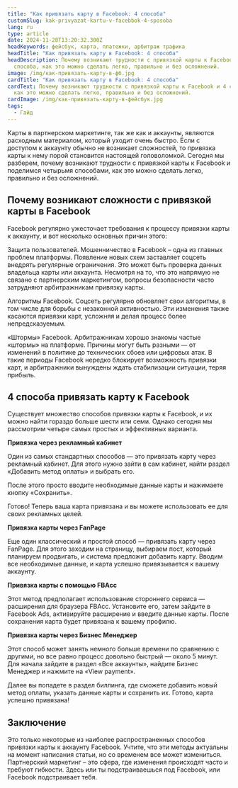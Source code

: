 ```yaml
---
title: "Как привязать карту в Facebook: 4 способа"
customSlug: kak-privyazat-kartu-v-facebbok-4-sposoba
lang: ru
type: article
date: 2024-11-28T13:20:32.300Z
headKeywords: фейсбук, карта, платежки, арбитраж трафика
headTitle: "Как привязать карту в Facebook: 4 способа"
headDescription: Почему возникают трудности с привязкой карты к Facebook и 4
  способа, как это можно сделать легко, правильно и без осложнений.
image: /img/как-привязать-карту-в-фб.jpg
cardTitle: "Как привязать карту в Facebook: 4 способа"
cardText: Почему возникают трудности с привязкой карты к Facebook и 4 способа,
  как это можно сделать легко, правильно и без осложнений.
cardImage: /img/как-привязать-карту-в-фейсбук.jpg
tags:
  - Гайд
---
```

Карты в партнерском маркетинге, так же как и аккаунты, являются расходным материалом, который уходит очень быстро. Если с доступом к аккаунту обычно не возникает сложностей, то привязка карты к нему порой становится настоящей головоломкой. Сегодня мы разберем, почему возникают трудности с привязкой карты к Facebook и поделимся четырьмя способами, как это можно сделать легко, правильно и без осложнений.

## Почему возникают сложности с привязкой карты в Facebook

Facebook регулярно ужесточает требования к процессу привязки карты к аккаунту, и вот несколько основных причин этого:

Защита пользователей. Мошенничество в Facebook – одна из главных проблем платформы. Появление новых схем заставляет соцсеть внедрять регулярные ограничения. Это может быть проверка данных владельца карты или аккаунта. Несмотря на то, что это напрямую не связано с партнерским маркетингом, вопросы безопасности часто затрудняют арбитражникам привязку карты.

Алгоритмы Facebook. Соцсеть регулярно обновляет свои алгоритмы, в том числе для борьбы с незаконной активностью. Эти изменения также касаются привязки карт, усложняя и делая процесс более непредсказуемым.

«Штормы» Facebook. Арбитражникам хорошо знакомы частые «штормы» на платформе. Причины могут быть разными — от изменений в политике до технических сбоев или цифровых атак. В такие периоды Facebook нередко блокирует возможность привязки карт, и арбитражники вынуждены ждать стабилизации ситуации, теряя прибыль.

## 4 способа привязать карту к Facebook

Существует множество способов привязки карты к Facebook, и их можно найти гораздо больше шести или семи. Однако сегодня мы рассмотрим четыре самых простых и эффективных варианта.

**Привязка через рекламный кабинет**

Один из самых стандартных способов — это привязать карту через рекламный кабинет. Для этого нужно зайти в сам кабинет, найти раздел «Добавить метод оплаты» и выбрать его.

После этого просто вводите необходимые данные карты и нажимаете кнопку «Сохранить».

Готово! Теперь ваша карта привязана и вы можете использовать ее для своих рекламных целей.

**Привязка карты через FanPage**

Еще один классический и простой способ — привязать карту через FanPage. Для этого заходим на страницу, выбираем пост, который планируем продвигать, и система предложит добавить карту. Вводим все необходимые данные, и карта успешно привязывается к вашему аккаунту.

**Привязка карты с помощью FBAcc**

Этот метод предполагает использование стороннего сервиса — расширения для браузера FBAcc. Установите его, затем зайдите в Facebook Ads, активируйте расширение и введите данные карты. После сохранения карта будет привязана к вашему профилю.

**Привязка карты через Бизнес Менеджер**

Этот способ может занять немного больше времени по сравнению с другими, но все равно процесс довольно быстрый — около 5 минут. Для начала зайдите в раздел «Все аккаунты», найдите Бизнес Менеджер и нажмите на «View payment». 

Далее вы попадете в раздел биллинга, где сможете добавить новый метод оплаты, указать данные карты и сохранить их. Готово, карта успешно привязана!

## Заключение 

Это только некоторые из наиболее распространенных способов привязки карты к аккаунту Facebook. Учтите, что эти методы актуальны на момент написания статьи, но со временем все может измениться. Партнерский маркетинг – это сфера, где изменения происходят часто и требуют гибкости. Здесь или ты подстраиваешься под Facebook, или Facebook подстраивает тебя.